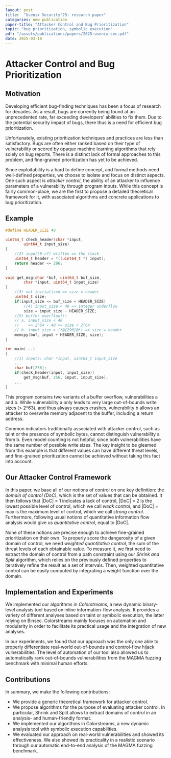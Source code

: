 ```yaml
---
layout: post
title:  "Usenix Security'25: research paper"
categories: new publication
paper-title: "Attacker Control and Bug Prioritization"
topic: "bug prioritization, symbolic execution"
pdf: "/assets/publications/papers/2025-usenix-sec.pdf"
date: 2025-03-18
---
```


# Attacker Control and Bug Prioritization

## Motivation

Developing efficient bug-finding techniques has been a focus of research for decades.
As a result, bugs are currently being found at an unprecedented rate, far exceeding developers' abilities to fix them.
Due to the potential security impact of bugs, there thus is a need for efficient bug prioritization.

Unfortunately, existing prioritization techniques and practices are less than satisfactory.
Bugs are often either ranked based on their type of vulnerability or scored by opaque machine learning algorithms that rely solely on bug reports.
There is a distinct lack of formal approaches to this problem, and fine-grained prioritization has yet to be achieved.

Since exploitability is a hard to define concept, and formal methods need well-defined properties, we choose to isolate and focus on distinct aspects.
One such aspect is *attacker control*, the ability of an attacker to influence parameters of a vulnerability through program inputs.
While this concept is fairly common-place, we are the first to propose a detailed theoretical framework for it, with associated algorithms and concrete applications to bug prioritization.

## Example

```c
#define HEADER_SIZE 40

uint64_t check_header(char *input, 
        uint64_t input_size)
{
    //2) input[0->7] written on the stack
    uint64_t header = *((uint64_t *) input);
    return header <= 296;
}
    
void get_msg(char *buf, uint64_t buf_size, 
        char *input, uint64_t input_size)
{
    //3) not initialized => size = header
    uint64_t size;
    if(input_size <= buf_size + HEADER_SIZE)
        //4) input_size < 40 => integer underflow
        size = input_size - HEADER_SIZE;
    //5) buffer overflow!!!
    // a. input_size < 40 
    //    => 2^64 - 40 <= size < 2^64
    // b. input_size > (*@{296}@*) => size = header 
    memcpy(buf, input + HEADER_SIZE, size);
}

int main(...)
{
    //1) inputs: char *input, uint64_t input_size
    ...
    char buf[256];
    if(check_header(input, input_size))
        get_msg(buf, 256, input, input_size);
    ...
}
```

This program contains two variants of a buffer overflow, vulnerabilities a and b.
While vulnerability a only leads to very large out-of-bounds write sizes (> 2^63), and thus always causes crashes, vulnerability b allows an attacker to overwrite memory adjacent to the buffer, including a return address.

Common indicators traditionally associated with attacker control, such as taint or the presence of symbolic bytes, cannot distinguish vulnerability a from b.
Even model counting is not helpful, since both vulnerabilities have the same number of possible write sizes.
The key insight to be gleamed from this example is that different values can have different threat levels, and fine-grained prioritization cannot be achieved without taking this fact into account.

## Our Attacker Control Framework

In this paper, we base all of our notions of control on one key definition: the *domain of control (DoC)*, which is the set of values that can be obtained.
It then follows that |DoC| = 1 indicates a lack of control, |DoC| = 2 is the lowest possible level of control, which we call *weak control*, and |DoC| = max is the maximum level of control, which we call *strong control*.
Furthermore, following usual notions of quantitative information flow analysis would give us *quantitative control*, equal to |DoC|.

None of these notions are precise enough to achieve fine-grained prioritization on their own.
To properly score the dangerosity of a given domain of control, we need *weighted quantitative control*, the sum of the threat levels of each obtainable value.
To measure it, we first need to extract the domain of control from a path constraint using our *Shrink and Split* algorithm, which relies on the previously defined properties to iteratively refine the result as a set of intervals.
Then, weighted quantitative control can be easily computed by integrating a weight function over the domain.

## Implementation and Experiments

We implemented our algorithms in *Colorstreams*, a new dynamic binary-level analysis tool based on inline information-flow analysis.
It provides a variety of different analyses based on taint or symbolic execution, the latter relying on Binsec.
Colorstreams mainly focuses on automation and modularity in order to facilitate its practical usage and the integration of new analyses.

In our experiments, we found that our approach was the only one able to properly differentiate real-world out-of-bounds and control-flow hijack vulnerabilities.
The level of automation of our tool also allowed us to automatically rank out-of-bounds vulnerabilities from the MAGMA fuzzing benchmark with minimal human efforts.

## Contributions

In summary, we make the following contributions:

* We provide a generic theoretical framework for attacker control.
* We propose algorithms for the purpose of evaluating attacker control.
In particular, Shrink and Split allows to extract domains of control in an analysis- and human-friendly format.
* We implemented our algorithms in Colorstreams, a new dynamic analysis tool with symbolic execution capabilities.
* We evaluated our approach on real-world vulnerabilities and showed its effectiveness.
We also showed its practicality in a realistic scenario through our automatic end-to-end analysis of the MAGMA fuzzing benchmark.

